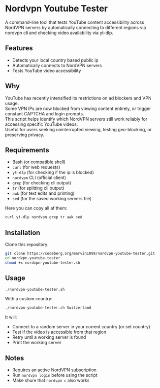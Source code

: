 # Nordvpn Youtube Tester

A command-line tool that tests YouTube content accessibility across NordVPN servers by automatically connecting to different regions via nordvpn cli and checking video availability via yt-dlp.

## Features

- Detects your local country based public ip
- Automatically connects to NordVPN servers
- Tests YouTube video accessibility

## Why

YouTube has recently intensified its restrictions on ad blockers and VPN usage.  
Some VPN IPs are now blocked from viewing content entirely, or trigger constant CAPTCHA and login prompts.  
This script helps identify which NordVPN servers still work reliably for accessing specific YouTube videos.  
Useful for users seeking uninterrupted viewing, testing geo-blocking, or preserving privacy.

## Requirements

- Bash (or compatible shell)
- `curl` (for web requests)
- `yt-dlp` (for checking if the ip is blocked)
- `nordvpn` CLI (official client)
- `grep` (for checking cli output)
- `tr` (for splitting cli output)
- `awk` (for text edits and printing)
- `sed` (for the saved working servers file)

Here you can copy all af them:
```bash
curl yt-dlp nordvpn grep tr awk sed
```

## Installation

Clone this repository:

```bash
git clone https://codeberg.org/marvin1099/nordvpn-youtube-tester.git
cd nordvpn-youtube-tester
chmod +x nordvpn-youtube-tester.sh
```

## Usage

```bash
./nordvpn-youtube-tester.sh
```

With a custom country:
```bash
./nordvpn-youtube-tester.sh Switzerland
```

It will:

* Connect to a random server in your current country (or set country)
* Test if the video is accessible from that region
* Retry until a working server is found
* Print the working server

## Notes

* Requires an active NordVPN subscription
* Run `nordvpn login` before using the script
* Make shure that `nordvpn c` also works